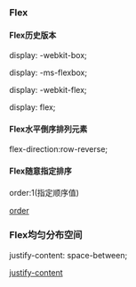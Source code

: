 ### Flex

#### Flex历史版本
display: -webkit-box;

display: -ms-flexbox;

display: -webkit-flex;

display: flex;

#### Flex水平倒序排列元素
flex-direction:row-reverse;

#### Flex随意指定排序
order:1(指定顺序值)

[order](https://developer.mozilla.org/zh-CN/docs/Web/CSS/order "火狐开发者中心")

### Flex均匀分布空间
justify-content: space-between;

[justify-content](https://developer.mozilla.org/zh-CN/docs/Web/CSS/justify-content "火狐开发者中心")